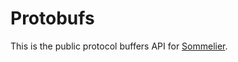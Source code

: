 # Protobufs

This is the public protocol buffers API for [Sommelier](https://github.com/PeggyJV/sommelier).